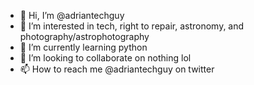 - 👋 Hi, I’m @adriantechguy
- 👀 I’m interested in tech, right to repair, astronomy, and photography/astrophotography
- 🌱 I’m currently learning python
- 💞️ I’m looking to collaborate on nothing lol
- 📫 How to reach me @adriantechguy on twitter

<!---
adriantechguy/adriantechguy is a ✨ special ✨ repository because its `README.md` (this file) appears on your GitHub profile.
You can click the Preview link to take a look at your changes.
--->
